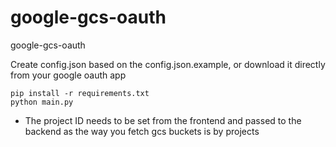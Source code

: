 # google-gcs-oauth
google-gcs-oauth

Create config.json based on the config.json.example, or download it directly from your google oauth app

```shell
pip install -r requirements.txt
python main.py
```

+ The project ID needs to be set from the frontend and passed to the backend as the way you fetch gcs buckets is by projects